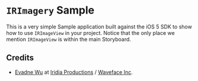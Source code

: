 #	`IRImagery` Sample

This is a very simple Sample application built against the iOS 5 SDK to show how to use `IRImageView` in your project.  Notice that the only place we mention `IRImageView` is within the main Storyboard.

##	Credits

*	[Evadne Wu](http://twitter.com/evadne) at [Iridia Productions](http://iridia.tw) / [Waveface Inc](http://waveface.com).
